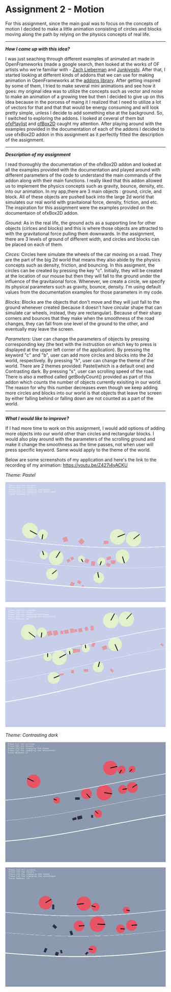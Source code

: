 # Assignment 2 - Motion

For this assignment, since the main goal was to focus on the concepts of motion I decided to make a little animation consisting of circles and blocks moving along the path by relying on the physics concepts of real life.

***
***How I came up with this idea?***

I was just seaching through different examples of animated art made in OpenFrameworks (made a google search, then looked at the works of OF artists who we're familiar with - [Zach Lieberman](https://openframeworks.cc/ofBook/chapters/animation.html) and [Junkiyoshi](https://junkiyoshi.com). After that, I started looking at different kinds of addons that we can use for making animation in OpenFrameworks at the [addons library](https://ofxaddons.com/categories). After getting inspired by some of them, I tried to make several mini animations and see how it goes: my original idea was to utilize the concepts such as vector and noise to make an animation of a growing tree but then I decided to give up on this idea because in the porcess of maing it I realized that I need to utilize a lot of vectors for that and that that would be energy consuming and will look pretty simple, unless I decide to add something else at the background. So, I switched to exploring the addons. I looked at ceveral of them but [ofxPlaylist](https://github.com/tgfrerer/ofxPlaylist) and [ofBox2D](https://github.com/vanderlin/ofxBox2d) caught my attention. After playing around with the examples provided in the documentation of each of the addons I decided to use ofxBox2D addon in this assignment as it perfectly fitted the description of the assignment.

***
***Description of my assignment***

I read thoroughly the documentation of the ofxBox2D addon and looked at all the examples provided with the documentation and played around with different parameters of the code to understand the main commands of the addon along with their main functions. I really liked that this addon allowed us to implement the physics concepts such as gravity, bounce, density, etc. into our animation.
In my app,there are 3 main objects : ground, circle, and block. All of these objects are pushed back into the large 2d world that simulates our real world with gravitaional force, density, friction, and etc. The inspiration for this assignment were the examples provided on the documentaion of ofxBox2D addon.

*Ground:* As in the real life, the ground acts as a supporting line for other objects (cirlces and blocks) and this is where those objects are attracted to with the gravitational force pulling them downwards. In the assignment, there are 3 levels of ground of different width, and circles and blocks can be placed on each of them.

*Circes:* Circles here simulate the wheels of the car moving on a road. They are the part of the big 2d world that means they also abide by the physics concepts such as density, friction, and bouncing. In this assigment, the circles can be created by pressing the key "c". Initially, they will be created at the location of our mouse but then they will fall to the ground under the influence of the gravitaional force. Whenever, we create a circle, we specify its physical parameters such as gravity, bounce, density. I'm using default values from the documentation examples for those parameters in my code.

*Blocks:* Blocks are the objects that don't move and they will just fall to the ground whenever created (because it doesn't have circular shape that can simulate car wheels, instead, they are rectangular). Because of their sharp corners and bounces that they make when the smoothness of the road changes, they can fall from one level of the ground to the other, and eventually may leave the screen.

*Parameters:* User can change the parameters of objects by pressing corresponding key (the text with the instrustion on which key to press is displayed at the upper left corner of the application). By pressing the keyword "c" and "b", user can add more circles and blocks into the 2d world, respectively. By pressing "h", user can change the theme of the world. There are 2 themes provided: Pastel(which is a default one) and Contrasting dark.
By pressing "s", user can scrolling speed of the road. There is also a method called getBodyCount() provided as part of this addon which counts the number of objects currently exisiting in our world. The reason for why this number decreases even though we keep adding more circles and blocks into our world is that objects that leave the screen by either falling behind or falling down are not counted as a part of the world.

***
***What I would like to improve?***

If I had more time to work on this assignment, I would add options of adding more objects into our world other than circles and rectangular blocks. I would also play around with the parameters of the scrolling ground and make it change the smoothness as the time passes, not when user will press specific keyword. Same would apply to the theme of the world.

Below are some screenshots of my application and here's the link to the recording of my animation: https://youtu.be/Z427i4yACKU

*Theme: Pastel*

![](bin/data/img1.png)

![](bin/data/img2.png)

*Theme: Contrasting dark*

![](bin/data/img3.png)

![](bin/data/img4.png)
